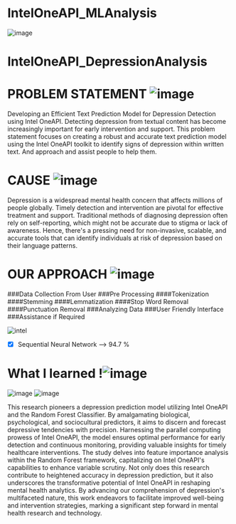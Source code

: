 <h1>IntelOneAPI_MLAnalysis</h1>

![image](https://github.com/Kevin-Benny/IntelOneAPI_MLAnalysis/blob/app.py/asset/IntelOneApi.png?raw=true)
# IntelOneAPI_DepressionAnalysis

# PROBLEM STATEMENT ![image](https://user-images.githubusercontent.com/72274851/218500470-ec078b99-0a50-4b06-a2df-c09e47ecc187.png)

Developing an Efficient Text Prediction Model for Depression Detection using Intel OneAPI. Detecting depression from textual content has become increasingly important for early intervention and support. This problem statement focuses on creating a robust and accurate text prediction model using the Intel OneAPI toolkit to identify signs of depression within written text.  And approach and assist people to help them.

# CAUSE ![image](https://user-images.githubusercontent.com/72274851/218503394-b52dfcc9-0620-4f44-94f5-46a09a5cc970.png)
Depression is a widespread mental health concern that affects millions of people globally. Timely detection and intervention are pivotal for effective treatment and support. Traditional methods of diagnosing depression often rely on self-reporting, which might not be accurate due to stigma or lack of awareness. Hence, there's a pressing need for non-invasive, scalable, and accurate tools that can identify individuals at risk of depression based on their language patterns.


# OUR APPROACH ![image](https://user-images.githubusercontent.com/72274851/218502434-f6e66043-0db0-4f85-b7f4-f33b2d33df1f.png)

###Data Collection From User
###Pre Processing
####Tokenization
####Stemming
####Lemmatization
####Stop Word Removal 
####Punctuation Removal
###Analyzing Data
###User Friendly Interface
###Assistance if Required

![intel](https://user-images.githubusercontent.com/72274851/218504609-585bcebe-5101-4477-bdd2-3a1ba13a64a8.png)


- [x] Sequential Neural Network --> 94.7 %


# What I learned !![image](https://user-images.githubusercontent.com/72274851/218499685-e8d445fc-e35e-4ab5-abc1-c32462592603.png)
![image](https://user-images.githubusercontent.com/90462533/225627856-d3441caf-177e-424c-9e5e-a97d63b669a6.png)
![image](https://user-images.githubusercontent.com/90462533/225627905-368bbdbe-8ab2-40e0-8744-503c0600d4b0.png)

This research pioneers a depression prediction model utilizing Intel OneAPI and the Random Forest Classifier. By amalgamating biological, psychological, and sociocultural predictors, it aims to discern and forecast depressive tendencies with precision. Harnessing the parallel computing prowess of Intel OneAPI, the model ensures optimal performance for early detection and continuous monitoring, providing valuable insights for timely healthcare interventions. The study delves into feature importance analysis within the Random Forest framework, capitalizing on Intel OneAPI's capabilities to enhance variable scrutiny. Not only does this research contribute to heightened accuracy in depression prediction, but it also underscores the transformative potential of Intel OneAPI in reshaping mental health analytics. By advancing our comprehension of depression's multifaceted nature, this work endeavors to facilitate improved well-being and intervention strategies, marking a significant step forward in mental health research and technology.
